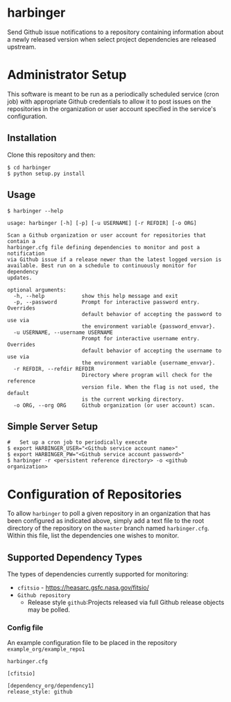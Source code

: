 # harbinger
Send Github issue notifications to a repository containing information about a newly released version when select project dependencies are released upstream.

# Administrator Setup
This software is meant to be run as a periodically scheduled service (cron job) with appropriate Github credentials to allow it to post issues on the repositories in the organization or user account specified in the service's configuration.

## Installation
Clone this repository and then:
```
$ cd harbinger
$ python setup.py install
```

## Usage
```
$ harbinger --help

usage: harbinger [-h] [-p] [-u USERNAME] [-r REFDIR] [-o ORG]

Scan a Github organization or user account for repositories that contain a
harbinger.cfg file defining dependencies to monitor and post a notification
via Github issue if a release newer than the latest logged version is
available. Best run on a schedule to continuously monitor for dependency
updates.

optional arguments:
  -h, --help            show this help message and exit
  -p, --password        Prompt for interactive password entry. Overrides
                        default behavior of accepting the password to use via
                        the environment variable {password_envvar}.
  -u USERNAME, --username USERNAME
                        Prompt for interactive username entry. Overrides
                        default behavior of accepting the username to use via
                        the environment variable {username_envvar}.
  -r REFDIR, --refdir REFDIR
                        Directory where program will check for the reference
                        version file. When the flag is not used, the default
                        is the current working directory.
  -o ORG, --org ORG     Github organization (or user account) scan.

```

## Simple Server Setup

```
#   Set up a cron job to periodically execute
$ export HARBINGER_USER="<Github service account name>"
$ export HARBINGER_PW="<Github service account password>"
$ harbinger -r <persistent reference directory> -o <github organization>
```

# Configuration of Repositories
To allow `harbinger` to poll a given repository in an organization that has been configured as indicated above, simply add a text file to the root directory of the repository on the `master` branch named `harbinger.cfg`. Within this file, list the dependencies one wishes to monitor.


## Supported Dependency Types
The types of dependencies currently supported for monitoring:

* `cfitsio` - https://heasarc.gsfc.nasa.gov/fitsio/
* `Github repository`
  * Release style `github`:Projects released via full Github release objects may be polled.

### Config file
An example configuration file to be placed in the repository `example_org/example_repo1`

`harbinger.cfg`
```
[cfitsio]

[dependency_org/dependency1]
release_style: github
```

